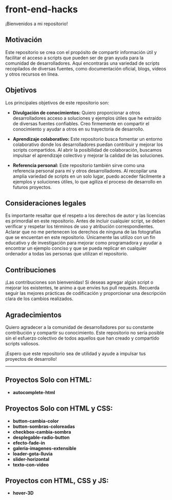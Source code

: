 # front-end-hacks
¡Bienvenidos a mi repositorio!

## Motivación
Este repositorio se crea con el propósito de compartir información útil y facilitar el acceso a scripts que pueden ser de gran ayuda para la comunidad de desarrolladores. Aquí encontrarás una variedad de scripts recopilados de diversas fuentes, como documentación oficial, blogs, vídeos y otros recursos en línea.

## Objetivos
Los principales objetivos de este repositorio son:

- **Divulgación de conocimientos:** Quiero proporcionar a otros desarrolladores acceso a soluciones y ejemplos útiles que he extraído de diversas fuentes confiables. Creo firmemente en compartir el conocimiento y ayudar a otros en su trayectoria de desarrollo.

- **Aprendizaje colaborativo:** Este repositorio busca fomentar un entorno colaborativo donde los desarrolladores puedan contribuir y mejorar los scripts compartidos. Al abrir la posibilidad de colaboración, buscamos impulsar el aprendizaje colectivo y mejorar la calidad de las soluciones.

- **Referencia personal:** Este repositorio también sirve como una referencia personal para mí y otros desarrolladores. Al recopilar una amplia variedad de scripts en un solo lugar, puedo acceder fácilmente a ejemplos y soluciones útiles, lo que agiliza el proceso de desarrollo en futuros proyectos.

## Consideraciones legales
Es importante resaltar que el respeto a los derechos de autor y las licencias es primordial en este repositorio. Antes de incluir cualquier script, se deben verificar y respetar los términos de uso y atribución correspondientes. Aclarar que no me pertenecen los derechos de ninguna de las fotografías que se encuentan en este repositorio. Únicamente las utilizo con un fin educativo y de investigación para mejorar como programadora y ayudar a encontrar un ejemplo conciso y que se pueda replicar en cualquier ordenador a todas las personas que utilizan el repositorio.

## Contribuciones
¡Las contribuciones son bienvenidas! Si deseas agregar algún script o mejorar los existentes, te animo a que envíes tus pull requests. Recuerda seguir las mejores prácticas de codificación y proporcionar una descripción clara de los cambios realizados.

## Agradecimientos
Quiero agradecer a la comunidad de desarrolladores por su constante contribución y compartir su conocimiento. Este repositorio no sería posible sin el esfuerzo colectivo de todos aquellos que han creado y compartido scripts valiosos.

¡Espero que este repositorio sea de utilidad y ayude a impulsar tus proyectos de desarrollo!

---
## Proyectos Solo con HTML:

- **autocomplete-html**


## Proyectos Solo con HTML y CSS:

- **button-cambia-color**
- **button-sombras-coloreadas**
- **checkbox-cambia-sombra**
- **desplegable-radio-button**
- **efecto-fade-in**
- **galeria-imagenes-extensible**
- **loader-gota-lluvia**
- **slider-horizontal** 
- **texto-con-video** 


## Proyectos con HTML, CSS y JS:

- **hover-3D**
